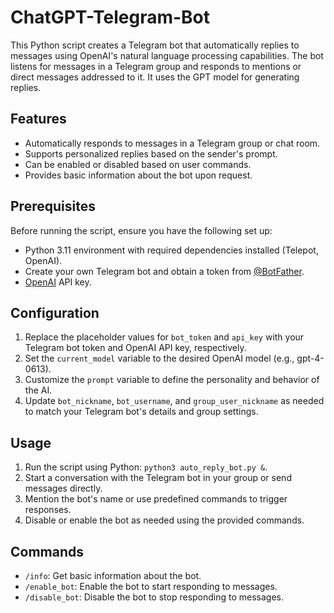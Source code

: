 # ChatGPT-Telegram-Bot

This Python script creates a Telegram bot that automatically replies to messages using OpenAI's natural language processing capabilities. The bot listens for messages in a Telegram group and responds to mentions or direct messages addressed to it. It uses the GPT model for generating replies.

## Features

- Automatically responds to messages in a Telegram group or chat room.
- Supports personalized replies based on the sender's prompt.
- Can be enabled or disabled based on user commands.
- Provides basic information about the bot upon request.

## Prerequisites

Before running the script, ensure you have the following set up:
- Python 3.11 environment with required dependencies installed (Telepot, OpenAI).
- Create your own Telegram bot and obtain a token from [@BotFather](https://core.telegram.org/bots).
- [OpenAI](https://platform.openai.com/) API key.

## Configuration

1. Replace the placeholder values for `bot_token` and `api_key` with your Telegram bot token and OpenAI API key, respectively.
2. Set the `current_model` variable to the desired OpenAI model (e.g., gpt-4-0613).
3. Customize the `prompt` variable to define the personality and behavior of the AI.
4. Update `bot_nickname`, `bot_username`, and `group_user_nickname` as needed to match your Telegram bot's details and group settings.

## Usage

1. Run the script using Python: `python3 auto_reply_bot.py &`.
2. Start a conversation with the Telegram bot in your group or send messages directly.
3. Mention the bot's name or use predefined commands to trigger responses.
4. Disable or enable the bot as needed using the provided commands.

## Commands

- `/info`: Get basic information about the bot.
- `/enable_bot`: Enable the bot to start responding to messages.
- `/disable_bot`: Disable the bot to stop responding to messages.
